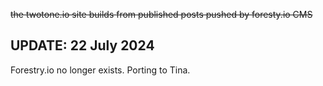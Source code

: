  ~~the twotone.io site builds from published posts pushed by foresty.io CMS~~

## UPDATE: 22 July 2024

Forestry.io no longer exists. Porting to Tina. 
